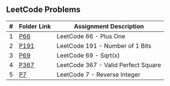 ## LeetCode Problems

|  #  | Folder Link | Assignment Description |
| :-: | ----------- | ---------------------- |
| 1  |  [P66](https://github.com/aelious/4883-Prog-Tech/tree/main/Assignments/A05/LeetCode%20Problems/P66)     |   LeetCode 66 - Plus One     |
| 2  |  [P191](https://github.com/aelious/4883-Prog-Tech/tree/main/Assignments/A05/LeetCode%20Problems/P191)  | LeetCode 191 - Number of 1 Bits   |
| 3 | [P69](https://github.com/aelious/4883-Prog-Tech/tree/main/Assignments/A05/LeetCode%20Problems/P69) | LeetCode 69 - Sqrt(x) |
| 4 | [P367](https://github.com/aelious/4883-Prog-Tech/tree/main/Assignments/A05/LeetCode%20Problems/P367) | LeetCode 367 - Valid Perfect Square | 
| 5 | [P7](https://github.com/aelious/4883-Prog-Tech/tree/main/Assignments/A05/LeetCode%20Problems/P7)| LeetCode 7 - Reverse Integer |